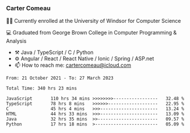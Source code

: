 ### Carter Comeau

🙋‍♂️ Currently enrolled at the University of Windsor for Computer Science

💻 Graduated from George Brown College in Computer Programming & Analysis

- ⚒️ Java / TypeScript / C / Python
- ⚙️ Angular / React / React Native / Ionic / Spring / ASP.net
- 📫 How to reach me: cartercomeau@icloud.com

<!--START_SECTION:waka-->

```text
From: 21 October 2021 - To: 27 March 2023

Total Time: 340 hrs 23 mins

JavaScript       110 hrs 34 mins >>>>>>>>-----------------   32.48 %
TypeScript       78 hrs 8 mins   >>>>>>-------------------   22.95 %
C                45 hrs 4 mins   >>>----------------------   13.24 %
HTML             44 hrs 33 mins  >>>----------------------   13.09 %
Java             32 hrs 35 mins  >>-----------------------   09.57 %
Python           17 hrs 18 mins  >------------------------   05.09 %
```

<!--END_SECTION:waka-->
